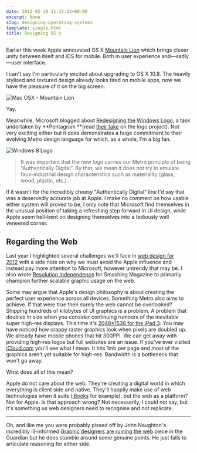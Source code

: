 ```yaml
---
date: 2012-02-19 11:35:53+00:00
excerpt: None
slug: designing-operating-systems
template: single.html
title: Designing OS's
---
```


Earlier this week Apple announced OS X [Mountain Lion](http://www.apple.com/macosx/mountain-lion/) which brings closer unity between itself and iOS for mobile. Both in user experience and—sadly—user interface.

I can't say I'm particularly excited about upgrading to OS X 10.8. The heavily stylised and textured design already looks tired on mobile apps, now we have the pleasure of it on the big screen.

![Mac OSX - Mountain Lion](/images/2012/02/macosx-mountain-lion.png)

Yay.

Meanwhile, Microsoft blogged about [Redesigning the Windows Logo](http://windowsteamblog.com/windows/b/bloggingwindows/archive/2012/02/17/redesigning-the-windows-logo.aspx), a task undertaken by **Pentagram **(read [their take](http://pentagram.com/en/new/2012/02/new-work-microsoft.php) on the logo project). Not very exciting either but it does demonstrates a huge commitment to their evolving Metro design language for which, as a whole, I'm a big fan.

![Windows 8 Logo](/images/2012/02/windows-8-logo.png)




<blockquote><p>It was important that the new logo carries our Metro principle of being “Authentically Digital”. By that, we mean it does not try to emulate faux-industrial design characteristics such as materiality (glass, wood, plastic, etc.).</p></blockquote>


If it wasn't for the incredibly cheesy "Authentically Digital" line I'd say that was a deservedly accurate jab at Apple. I make no comment on how usable either system will proved to be, I only note that Microsoft find themselves in the unusual position of taking a refreshing step forward in UI design, while Apple seem hell-bent on designing themselves into a tediously well veneered corner.


## Regarding the Web


Last year I highlighted several challenges we'll face in [web design for 2012](/2011/12/15/web-design-2012-and-beyond/) with a side note on why we must avoid the Apple influence and instead pay more attention to Microsoft, however untrendy that may be. I also wrote [Resolution Independence](http://coding.smashingmagazine.com/2012/01/16/resolution-independence-with-svg/) for Smashing Magazine to primarily champion further scalable graphic usage on the web.

Some may argue that Apple's design philosophy is about creating the perfect user experience across all devices. Something Metro also aims to achieve. If that were true then surely the web cannot be overlooked? Shipping hundreds of kilobytes of UI graphics is a problem. A problem that doubles in size when you consider continuing rumours of the inevitable super high-res displays. This time it's [2048×1536 for the iPad 3](http://www.macrumors.com/2012/02/17/confirmed-ipad-3-has-a-2048x1536-retina-display/). You may have noticed how crappy raster graphics look when pixels are doubled up. We already have mobile phones that hit 300PPI. We can get away with providing high-res logos but full websites are an issue. If you've ever visited [iCloud.com](http://www.icloud.com) you'll see what I mean. It hits 1mb per page and most of the graphics aren't yet suitable for high-res. Bandwidth is a bottleneck that won't go away.

What does all of this mean?

Apple do not care about the web. They're creating a digital world in which everything is client side and native. They'll happily make use of web technologies when it suits ([iBooks](http://www.glazman.org/weblog/dotclear/index.php?post/2012/01/20/iBooks-Author-a-nice-tool-but) for example), but the web as a platform? Not for Apple. Is that approach wrong? Not necessarily, I could not say, but it's something us web designers need to recognise and not replicate.


* * *


Oh, and like me you were probably pissed off by John Naughton's incredibly ill-informed [Graphic designers are ruining the web](http://www.guardian.co.uk/technology/2012/feb/19/john-naughton-webpage-obesity) piece in the Guardian but he does stumble around some genuine points. He just fails to articulate reasoning for either side.
